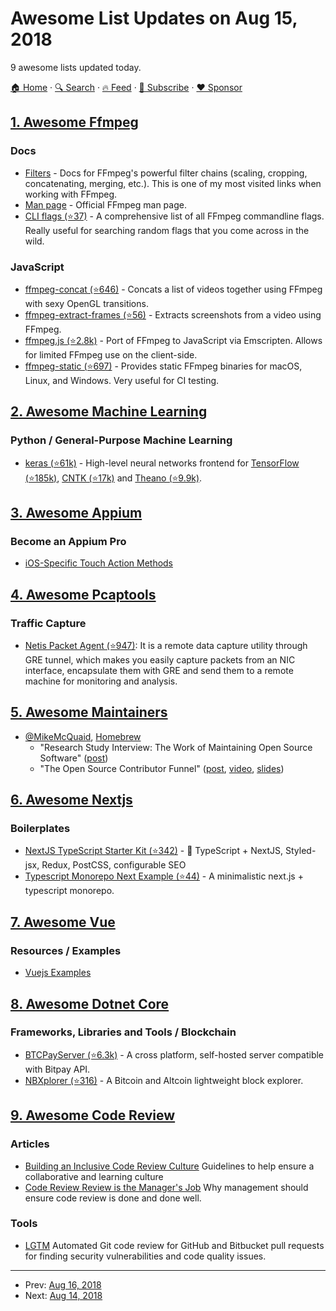 # Awesome List Updates on Aug 15, 2018

9 awesome lists updated today.

[🏠 Home](/README.md) · [🔍 Search](https://www.trackawesomelist.com/search/) · [🔥 Feed](https://www.trackawesomelist.com/rss.xml) · [📮 Subscribe](https://trackawesomelist.us17.list-manage.com/subscribe?u=d2f0117aa829c83a63ec63c2f&id=36a103854c) · [❤️  Sponsor](https://github.com/sponsors/theowenyoung)



## [1. Awesome Ffmpeg](/content/transitive-bullshit/awesome-ffmpeg/README.md)

### Docs

*   [Filters](https://ffmpeg.org/ffmpeg-filters.html) - Docs for FFmpeg's powerful filter chains (scaling, cropping, concatenating, merging, etc.). This is one of my most visited links when working with FFmpeg.
*   [Man page](https://man.cx/ffmpeg) - Official FFmpeg man page.
*   [CLI flags (⭐37)](https://github.com/transitive-bullshit/ffmpeg-cli-flags/blob/master/readme.md) - A comprehensive list of all FFmpeg commandline flags. Really useful for searching random flags that you come across in the wild.

### JavaScript

*   [ffmpeg-concat (⭐646)](https://github.com/transitive-bullshit/ffmpeg-concat) - Concats a list of videos together using FFmpeg with sexy OpenGL transitions.
*   [ffmpeg-extract-frames (⭐56)](https://github.com/transitive-bullshit/ffmpeg-extract-frames) - Extracts screenshots from a video using FFmpeg.
*   [ffmpeg.js (⭐2.8k)](https://github.com/Kagami/ffmpeg.js) - Port of FFmpeg to JavaScript via Emscripten. Allows for limited FFmpeg use on the client-side.
*   [ffmpeg-static (⭐697)](https://github.com/eugeneware/ffmpeg-static) - Provides static FFmpeg binaries for macOS, Linux, and Windows. Very useful for CI testing.

## [2. Awesome Machine Learning](/content/josephmisiti/awesome-machine-learning/README.md)

### Python / General-Purpose Machine Learning

*   [keras (⭐61k)](https://github.com/keras-team/keras) - High-level neural networks frontend for [TensorFlow (⭐185k)](https://github.com/tensorflow/tensorflow), [CNTK (⭐17k)](https://github.com/Microsoft/CNTK) and [Theano (⭐9.9k)](https://github.com/Theano/Theano).

## [3. Awesome Appium](/content/SrinivasanTarget/awesome-appium/README.md)

### Become an Appium Pro

*   [iOS-Specific Touch Action Methods](https://appiumpro.com/editions/30)

## [4. Awesome Pcaptools](/content/caesar0301/awesome-pcaptools/README.md)

### Traffic Capture

*   [Netis Packet Agent (⭐947)](https://github.com/Netis/packet-agent): It is a remote data capture utility through GRE tunnel, which makes you easily capture packets from an NIC interface, encapsulate them with GRE and send them to a remote machine for monitoring and analysis.

## [5. Awesome Maintainers](/content/nayafia/awesome-maintainers/README.md)

*   [@MikeMcQuaid](https://github.com/MikeMcQuaid), [Homebrew](https://github.com/Homebrew)
    *   "Research Study Interview: The Work of Maintaining Open Source Software" ([post](https://mikemcquaid.com/2019/05/20/research-study-interview-work-of-maintaining-open-source-software/))
    *   "The Open Source Contributor Funnel" ([post](https://mikemcquaid.com/2018/08/14/the-open-source-contributor-funnel-why-people-dont-contribute-to-your-open-source-project/), [video](https://www.youtube.com/watch?v=OsOZpF6LFcw), [slides](http://mikemcquaid.com/talks/the-open-source-contributor-funnel/))

## [6. Awesome Nextjs](/content/unicodeveloper/awesome-nextjs/README.md)

### Boilerplates

*   [NextJS TypeScript Starter Kit (⭐342)](https://github.com/deptno/next.js-typescript-starter-kit) - :tada: TypeScript + NextJS, Styled-jsx, Redux, PostCSS, configurable SEO
*   [Typescript Monorepo Next Example (⭐44)](https://github.com/deptno/typescript-monorepo-next-example) - A minimalistic next.js + typescript monorepo.

## [7. Awesome Vue](/content/vuejs/awesome-vue/README.md)

### Resources / Examples

*   [Vuejs Examples](https://vuejsexamples.com/)

## [8. Awesome Dotnet Core](/content/thangchung/awesome-dotnet-core/README.md)

### Frameworks, Libraries and Tools / Blockchain

*   [BTCPayServer (⭐6.3k)](https://github.com/btcpayserver/btcpayserver) - A cross platform, self-hosted server compatible with Bitpay API.
*   [NBXplorer (⭐316)](https://github.com/dgarage/NBXplorer) - A Bitcoin and Altcoin lightweight block explorer.

## [9. Awesome Code Review](/content/joho/awesome-code-review/README.md)

### Articles

*   [Building an Inclusive Code Review Culture](https://blog.plaid.com/building-an-inclusive-code-review-culture/) Guidelines to help ensure a collaborative and learning culture
*   [Code Review Review is the Manager's Job](https://hecate.co/blog/code-review-review-is-the-managers-job) Why management should ensure code review is done and done well.

### Tools

*   [LGTM](https://lgtm.com) Automated Git code review for GitHub and Bitbucket pull requests for finding security vulnerabilities and code quality issues.

---

- Prev: [Aug 16, 2018](/content/2018/08/16/README.md)
- Next: [Aug 14, 2018](/content/2018/08/14/README.md)